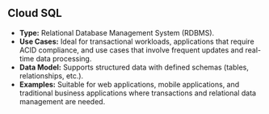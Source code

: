 ## Cloud SQL

- **Type:** Relational Database Management System (RDBMS).
- **Use Cases:** Ideal for transactional workloads, applications that require ACID compliance, and use cases that involve frequent updates and real-time data processing.
- **Data Model:** Supports structured data with defined schemas (tables, relationships, etc.).
- **Examples:** Suitable for web applications, mobile applications, and traditional business applications where transactions and relational data management are needed.

